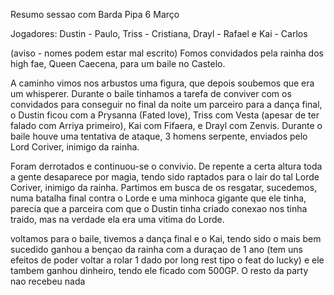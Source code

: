 
Resumo sessao com Barda Pipa 6 Março

Jogadores: Dustin - Paulo, Triss - Cristiana, Drayl - Rafael e Kai - Carlos

(aviso - nomes podem estar mal escrito) Fomos convidados pela rainha dos high
fae, Queen Caecena, para um baile no Castelo.

A caminho vimos nos arbustos uma figura, que depois soubemos que era um
whisperer. Durante o baile tinhamos a tarefa de conviver com os convidados
para conseguir no final da noite um parceiro para a dança final, o Dustin
ficou com a Prysanna (Fated love), Triss com Vesta (apesar de ter falado com
Arriya primeiro), Kai com Fifaera, e Drayl com Zenvis. Durante o baile houve
uma tentativa de ataque, 3 homens serpente, enviados pelo Lord Coriver,
inimigo da rainha.

Foram derrotados e continuou-se o convivio. De repente a certa altura toda a
gente desaparece por magia, tendo sido raptados para o lair do tal Lorde
Coriver, inimigo da rainha. Partimos em busca de os resgatar, sucedemos, numa
batalha final contra o Lorde e uma minhoca gigante que ele tinha, parecia que
a parceira com que o Dustin tinha criado conexao nos tinha traido, mas na
verdade ela era uma vitima do Lorde.

voltamos para o baile, tivemos a dança final e o Kai, tendo sido o mais bem
sucedido ganhou a bençao da rainha com a duraçao de 1 ano (tem uns efeitos de
poder voltar a rolar 1 dado por long rest tipo o feat do lucky) e ele tambem
ganhou dinheiro, tendo ele ficado com 500GP. O resto da party nao recebeu nada

















